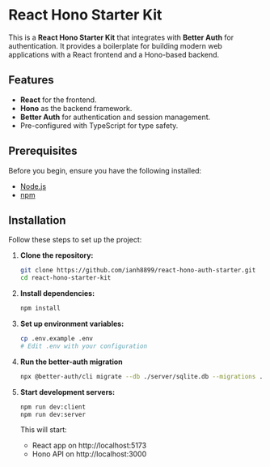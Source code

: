 # React Hono Starter Kit

This is a **React Hono Starter Kit** that integrates with **Better Auth** for authentication. It provides a boilerplate for building modern web applications with a React frontend and a Hono-based backend.

## Features

- **React** for the frontend.
- **Hono** as the backend framework.
- **Better Auth** for authentication and session management.
- Pre-configured with TypeScript for type safety.

## Prerequisites

Before you begin, ensure you have the following installed:

- [Node.js](https://nodejs.org/)
- [npm](https://www.npmjs.com/)

## Installation

Follow these steps to set up the project:

1. **Clone the repository:**

   ```bash
   git clone https://github.com/ianh8899/react-hono-auth-starter.git
   cd react-hono-starter-kit
   ```

2. **Install dependencies:**

   ```bash
   npm install
   ```

3. **Set up environment variables:**

   ```bash
   cp .env.example .env
   # Edit .env with your configuration
   ```

4. **Run the better-auth migration**

   ```bash
   npx @better-auth/cli migrate --db ./server/sqlite.db --migrations ./server/src/better-auth_migrations
   ```

5. **Start development servers:**

   ```bash
   npm run dev:client
   npm run dev:server
   ```

   This will start:

   - React app on http://localhost:5173
   - Hono API on http://localhost:3000
